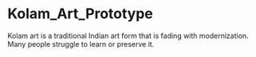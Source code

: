 # Kolam_Art_Prototype
Kolam art is a traditional Indian art form that is fading with modernization. Many people struggle to learn or preserve it.
